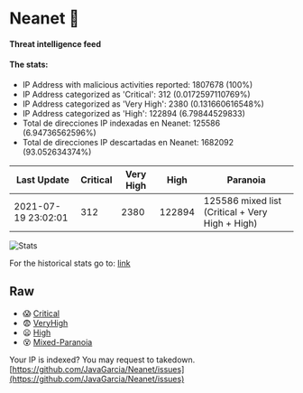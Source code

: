 # Neanet :hocho:
#### Threat intelligence feed
#### The stats:

- IP Address with malicious activities reported: 1807678 (100%)
- IP Address categorized as 'Critical':  312 (0.0172597110769%)
- IP Address categorized as 'Very High':  2380 (0.131660616548%)
- IP Address categorized as 'High':  122894 (6.79844529833)
- Total de direcciones IP indexadas en Neanet:  125586 (6.94736562596%)
- Total de direcciones IP descartadas en Neanet:  1682092 (93.052634374%)

| Last Update | Critical | Very High | High | Paranoia |
| --- | --- | --- | --- | --- |
| 2021-07-19 23:02:01 | 312 | 2380 | 122894 | 125586 mixed list (Critical + Very High + High)|

![Stats](https://docs.google.com/spreadsheets/d/e/2PACX-1vSnaNMIXVabIpDJjufMlzH7poXnshF3mgd8Is1g9ytUEzVsP5my4Trn8f-xkoLLQ38xpL3HtmUexLo6/pubchart?oid=501124687&format=image)

For the historical stats go to: [link](/stats.csv)
## Raw
- :scream: [Critical](https://raw.githubusercontent.com/JavaGarcia/Neanet/master/blacklists/neanet_critical.txt)
- :fearful: [VeryHigh](https://raw.githubusercontent.com/JavaGarcia/Neanet/master/blacklists/neanet_veryHigh.txtt)
- :frowning: [High](https://raw.githubusercontent.com/JavaGarcia/Neanet/master/blacklists/neanet_high.txt)
- :dizzy_face: [Mixed-Paranoia](https://raw.githubusercontent.com/JavaGarcia/Neanet/master/blacklists/neanet_all.txt)


Your IP is indexed? You may request to takedown. [https://github.com/JavaGarcia/Neanet/issues](https://github.com/JavaGarcia/Neanet/issues)



























































































































































































































































































































































































































































































































































































































































































































































































































































































































































































































































































































































































































































































































































































































































































































































































































































































































































































































































































































































































































































































































































































































































































































































































































































































































































































































































































































































































































































































































































































































































































































































































































































































































































































































































































































































































































































































































































































































































































































































































































































































































































































































































































































































































































































































































































































































































































































































































































































































































































































































































































































































































































































































































































































































































































































































































































































































































































































































































































































































































































































































































































































































































































































































































































































































































































































































































































































































































































































































































































































































































































































































































































































































































































































































































































































































































































































































































































































































































































